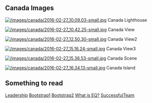 ## Canada Images
 
[![/images/canada/2016-02-27_10.09.03-small.jpg](/images/canada/2016-02-27_10.09.03-small.jpg)](/images/canada/2016-02-27_10.09.03.jpg) 
Canada Lighthouse

[![/images/canada/2016-02-27_10.42.25-small.jpg](/images/canada/2016-02-27_10.42.25-small.jpg)](/images/canada/2016-02-27_10.42.25.jpg)
Canada View

[![/images/canada/2016-02-27_12.50.30-small.jpg](/images/canada/2016-02-27_12.50.30-small.jpg)](/images/canada/2016-02-27_12.50.30.jpg)
Canada View2

[![/images/canada/2016-02-27_15.16.24-small.jpg](/images/canada/2016-02-27_15.16.24-small.jpg)](/images/canada/2016-02-27_15.16.24.jpg)
Canada View3

[![/images/canada/2016-02-27_15.36.53-small.jpg](/images/canada/2016-02-27_15.36.53-small.jpg)](/images/canada/2016-02-27_15.36.53.jpg)
Canada Scene

[![/images/canada/2016-02-27_16.34.13-small.jpg](/images/canada/2016-02-27_16.34.13-small.jpg)](/images/canada/2016-02-27_16.34.13.jpg)
Canada Island

## Something to read

<a class="btn btn-info btn-sm" href="../markdown/leadership.html" role="button">Leadership</a> 
<a class="btn btn-primary btn-sm" href="../bootstrap/bootstrap-demo01.html" role="button">Bootstrap1</a>
<a class="btn btn-success btn-sm" href="../bootstrap/bootstrap-demo02.html" role="button">Bootstrap2</a> 
<a class="btn btn-warning btn-sm" href="../markdown/EQ_QnA.html" role="button">What is EQ?</a>
<a class="btn btn-danger btn-sm" href="../markdown/successfulTeam.html" role="button">SuccessfulTeam</a>



